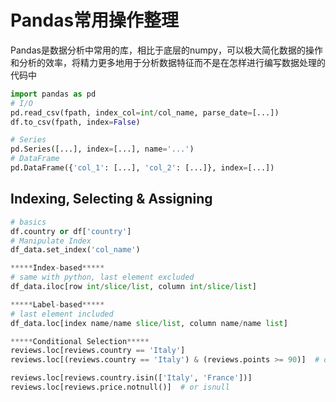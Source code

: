 # Pandas常用操作整理  
Pandas是数据分析中常用的库，相比于底层的numpy，可以极大简化数据的操作和分析的效率，将精力更多地用于分析数据特征而不是在怎样进行编写数据处理的代码中  
```python
import pandas as pd
# I/O
pd.read_csv(fpath, index_col=int/col_name, parse_date=[...])
df.to_csv(fpath, index=False)

# Series
pd.Series([...], index=[...], name='...')
# DataFrame
pd.DataFrame({'col_1': [...], 'col_2': [...]}, index=[...])
```
## Indexing, Selecting & Assigning  
```python
# basics
df.country or df['country']
# Manipulate Index
df_data.set_index('col_name')

*****Index-based*****
# same with python, last element excluded
df_data.iloc[row int/slice/list, column int/slice/list]

*****Label-based*****
# last element included
df_data.loc[index name/name slice/list, column name/name list]

*****Conditional Selection*****
reviews.loc[reviews.country == 'Italy']
reviews.loc[(reviews.country == 'Italy') & (reviews.points >= 90)]  # or '|'

reviews.loc[reviews.country.isin(['Italy', 'France'])]
reviews.loc[reviews.price.notnull()]  # or isnull
```
